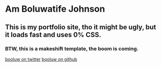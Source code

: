 # Am Boluwatife Johnson

## This is my portfolio site, tho it might be ugly, but it loads fast and uses 0% CSS.

### BTW, this is a makeshift template, the boom is coming.

[booluw on twitter](https://twitter.com/booluw)
[booluw on github](https://github.com/booluw)
